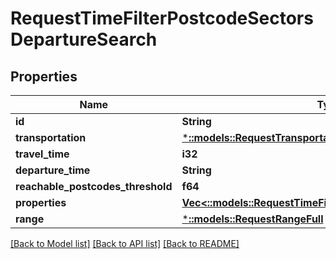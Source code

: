 # RequestTimeFilterPostcodeSectorsDepartureSearch

## Properties
Name | Type | Description | Notes
------------ | ------------- | ------------- | -------------
**id** | **String** |  | 
**transportation** | [***::models::RequestTransportation**](RequestTransportation.md) |  | 
**travel_time** | **i32** |  | 
**departure_time** | **String** |  | 
**reachable_postcodes_threshold** | **f64** |  | 
**properties** | [**Vec<::models::RequestTimeFilterPostcodeSectorsProperty>**](RequestTimeFilterPostcodeSectorsProperty.md) |  | 
**range** | [***::models::RequestRangeFull**](RequestRangeFull.md) |  | [optional] 

[[Back to Model list]](../README.md#documentation-for-models) [[Back to API list]](../README.md#documentation-for-api-endpoints) [[Back to README]](../README.md)


